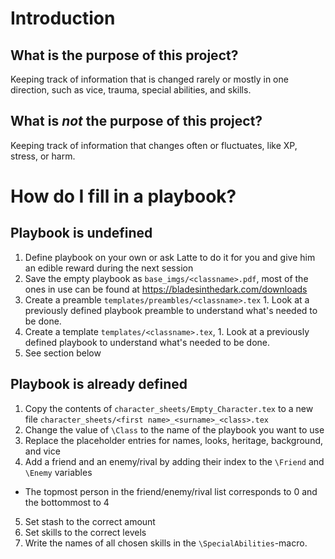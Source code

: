 # Introduction
## What is the purpose of this project?
Keeping track of information that is changed rarely or mostly in one direction, such as vice, trauma, special abilities, and skills.

## What is _not_ the purpose of this project?
Keeping track of information that changes often or fluctuates, like XP, stress, or harm.

# How do I fill in a playbook?
## Playbook is undefined
1. Define playbook on your own or ask Latte to do it for you and give him an edible reward during the next session
  1. Save the empty playbook as `base_imgs/<classname>.pdf`, most of the ones in use can be found at https://bladesinthedark.com/downloads
  2. Create a preamble `templates/preambles/<classname>.tex`
    1. Look at a previously defined playbook preamble to understand what's needed to be done.
  3. Create a template `templates/<classname>.tex`,
    1. Look at a previously defined playbook to understand what's needed to be done.
2. See section below

## Playbook is already defined
1. Copy the contents of `character_sheets/Empty_Character.tex` to a new file `character_sheets/<first name>_<surname>_<class>.tex`
2. Change the value of `\Class` to the name of the playbook you want to use
3. Replace the placeholder entries for names, looks, heritage, background, and vice
4. Add a friend and an enemy/rival by adding their index to the `\Friend` and `\Enemy` variables
  * The topmost person in the friend/enemy/rival list corresponds to 0 and the bottommost to 4
5. Set stash to the correct amount
6. Set skills to the correct levels
7. Write the names of all chosen skills in the `\SpecialAbilities`-macro.